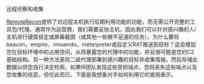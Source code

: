 远程侦察和收集

[RemoteRecon](https://github.com/xorrior/RemoteRecon)提供了对远程主机执行后期利用功能的功能，而无需公开完整的工具包/代理。通常作为运营商，我们需要妥协主机，因此我们可以针对感兴趣的人/主机进行键盘锁定或屏幕截图（或其他一些微不足道的任务）。为什么要将beacon，empire，innuendo，meterpreter或自定义RAT推送到目标？这会增加您在目标环境中的占用空间，从而暴露您的代理中的功能，并且很可能是您的C2基础结构。另一种方法是将二级代理部署到感兴趣的目标并收集情报。然后存储此数据以供您自行决定检索。如果IR团队发现这些受损端点，您将丢失这些端点以及您收集的信息，但仅此而已。下面是我想象对手如何利用它的直观表示。